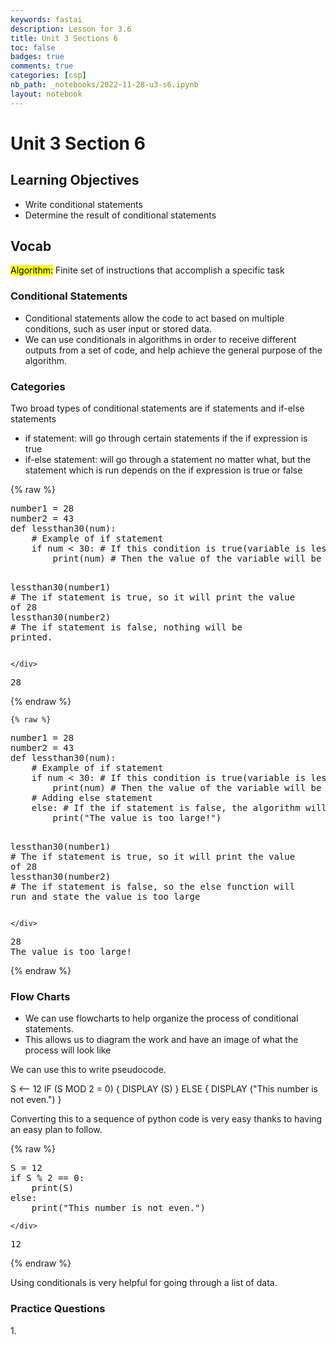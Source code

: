 ```yaml
---
keywords: fastai
description: Lesson for 3.6
title: Unit 3 Sections 6
toc: false
badges: true
comments: true
categories: [csp]
nb_path: _notebooks/2022-11-28-u3-s6.ipynb
layout: notebook
---
```


<!--
#################################################
### THIS FILE WAS AUTOGENERATED! DO NOT EDIT! ###
#################################################
# file to edit: _notebooks/2022-11-28-u3-s6.ipynb
-->

<div class="container" id="notebook-container">
        
<div class="cell border-box-sizing text_cell rendered"><div class="inner_cell">
<div class="text_cell_render border-box-sizing rendered_html">
<h1 id="Unit-3-Section-6">Unit 3 Section 6<a class="anchor-link" href="#Unit-3-Section-6"> </a></h1><h2 id="Learning-Objectives">Learning Objectives<a class="anchor-link" href="#Learning-Objectives"> </a></h2><ul>
<li>Write conditional statements</li>
<li>Determine the result of conditional statements</li>
</ul>
<h2 id="Vocab">Vocab<a class="anchor-link" href="#Vocab"> </a></h2><p><mark>Algorithm:</mark> Finite set of instructions that accomplish a specific task</p>
<h3 id="Conditional-Statements">Conditional Statements<a class="anchor-link" href="#Conditional-Statements"> </a></h3><ul>
<li>Conditional statements allow the code to act based on multiple conditions, such as user input or stored data. </li>
<li>We can use conditionals in algorithms in order to receive different outputs from a set of code, and help achieve the general purpose of the algorithm.</li>
</ul>
<h3 id="Categories">Categories<a class="anchor-link" href="#Categories"> </a></h3><p>Two broad types of conditional statements are if statements and if-else statements</p>
<ul>
<li>if statement: will go through certain statements if the if expression is true</li>
<li>if-else statement: will go through a statement no matter what, but the statement which is run depends on the if expression is true or false</li>
</ul>

</div>
</div>
</div>
    {% raw %}
    
<div class="cell border-box-sizing code_cell rendered">
<div class="input">

<div class="inner_cell">
    <div class="input_area">
<div class=" highlight hl-ipython3"><pre><span></span><span class="n">number1</span> <span class="o">=</span> <span class="mi">28</span>
<span class="n">number2</span> <span class="o">=</span> <span class="mi">43</span>
<span class="k">def</span> <span class="nf">lessthan30</span><span class="p">(</span><span class="n">num</span><span class="p">):</span>
    <span class="c1"># Example of if statement</span>
    <span class="k">if</span> <span class="n">num</span> <span class="o">&lt;</span> <span class="mi">30</span><span class="p">:</span> <span class="c1"># If this condition is true(variable is less than 30)</span>
        <span class="nb">print</span><span class="p">(</span><span class="n">num</span><span class="p">)</span> <span class="c1"># Then the value of the variable will be printed</span>

<span class="n">lessthan30</span><span class="p">(</span><span class="n">number1</span><span class="p">)</span> <span class="c1"># The if statement is true, so it will print the value of 28</span>
<span class="n">lessthan30</span><span class="p">(</span><span class="n">number2</span><span class="p">)</span> <span class="c1"># The if statement is false, nothing will be printed.</span>
</pre></div>

    </div>
</div>
</div>

<div class="output_wrapper">
<div class="output">

<div class="output_area">

<div class="output_subarea output_stream output_stdout output_text">
<pre>28
</pre>
</div>
</div>

</div>
</div>

</div>
    {% endraw %}

    {% raw %}
    
<div class="cell border-box-sizing code_cell rendered">
<div class="input">

<div class="inner_cell">
    <div class="input_area">
<div class=" highlight hl-ipython3"><pre><span></span><span class="n">number1</span> <span class="o">=</span> <span class="mi">28</span>
<span class="n">number2</span> <span class="o">=</span> <span class="mi">43</span>
<span class="k">def</span> <span class="nf">lessthan30</span><span class="p">(</span><span class="n">num</span><span class="p">):</span>
    <span class="c1"># Example of if statement</span>
    <span class="k">if</span> <span class="n">num</span> <span class="o">&lt;</span> <span class="mi">30</span><span class="p">:</span> <span class="c1"># If this condition is true(variable is less than 30)</span>
        <span class="nb">print</span><span class="p">(</span><span class="n">num</span><span class="p">)</span> <span class="c1"># Then the value of the variable will be printed</span>
    <span class="c1"># Adding else statement</span>
    <span class="k">else</span><span class="p">:</span> <span class="c1"># If the if statement is false, the algorithm will go to this statement</span>
        <span class="nb">print</span><span class="p">(</span><span class="s2">&quot;The value is too large!&quot;</span><span class="p">)</span>

<span class="n">lessthan30</span><span class="p">(</span><span class="n">number1</span><span class="p">)</span> <span class="c1"># The if statement is true, so it will print the value of 28</span>
<span class="n">lessthan30</span><span class="p">(</span><span class="n">number2</span><span class="p">)</span> <span class="c1"># The if statement is false, so the else function will run and state the value is too large</span>
</pre></div>

    </div>
</div>
</div>

<div class="output_wrapper">
<div class="output">

<div class="output_area">

<div class="output_subarea output_stream output_stdout output_text">
<pre>28
The value is too large!
</pre>
</div>
</div>

</div>
</div>

</div>
    {% endraw %}

<div class="cell border-box-sizing text_cell rendered"><div class="inner_cell">
<div class="text_cell_render border-box-sizing rendered_html">
<h3 id="Flow-Charts">Flow Charts<a class="anchor-link" href="#Flow-Charts"> </a></h3><ul>
<li>We can use flowcharts to help organize the process of conditional statements.</li>
<li>This allows us to diagram the work and have an image of what the process will look like</li>
</ul>
<p>We can use this to write pseudocode.</p>
<p>S &lt;-- 12
IF (S MOD 2 = 0)
{
    DISPLAY (S)
}
ELSE
{
    DISPLAY ("This number is not even.")
}</p>
<p>Converting this to a sequence of python code is very easy thanks to having an easy plan to follow.</p>

</div>
</div>
</div>
    {% raw %}
    
<div class="cell border-box-sizing code_cell rendered">
<div class="input">

<div class="inner_cell">
    <div class="input_area">
<div class=" highlight hl-ipython3"><pre><span></span><span class="n">S</span> <span class="o">=</span> <span class="mi">12</span>
<span class="k">if</span> <span class="n">S</span> <span class="o">%</span> <span class="mi">2</span> <span class="o">==</span> <span class="mi">0</span><span class="p">:</span>
    <span class="nb">print</span><span class="p">(</span><span class="n">S</span><span class="p">)</span>
<span class="k">else</span><span class="p">:</span>
    <span class="nb">print</span><span class="p">(</span><span class="s2">&quot;This number is not even.&quot;</span><span class="p">)</span>
</pre></div>

    </div>
</div>
</div>

<div class="output_wrapper">
<div class="output">

<div class="output_area">

<div class="output_subarea output_stream output_stdout output_text">
<pre>12
</pre>
</div>
</div>

</div>
</div>

</div>
    {% endraw %}

<div class="cell border-box-sizing text_cell rendered"><div class="inner_cell">
<div class="text_cell_render border-box-sizing rendered_html">
<p>Using conditionals is very helpful for going through a list of data.</p>
<h3 id="Practice-Questions">Practice Questions<a class="anchor-link" href="#Practice-Questions"> </a></h3><p>1.</p>

</div>
</div>
</div>
</div>
 

